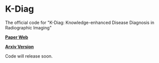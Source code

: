 # K-Diag
The official code for "K-Diag: Knowledge-enhanced Disease Diagnosis in Radiographic Imaging"

[**Paper Web**](https://chaoyi-wu.github.io/K-Diag/) 

[**Arxiv Version**](https://arxiv.org/abs/2302.11557)

Code will release soon.
